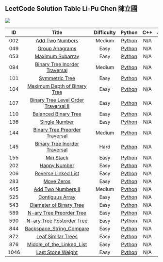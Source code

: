 ## LeetCode Solution Table   Li-Pu Chen 陳立圃

[![](https://img.shields.io/badge/language-Python-red.svg)]()


| ID | Title | Difficulty | Python | C++ | Java | Tag
|:---:|:---:|:---:|:---:|:---:|:---:|:---:|
|002|[Add Two Numbers](https://leetcode.com/problems/add-two-numbers/)|Medium|[Python](https://github.com/sebaschen/leetcode/blob/master/002_Add_Two_Numbers.py)|N/A|N/A|List|
|049|[Group Anagrams](https://https://leetcode.com/problems/group-anagrams/)|Easy|[Python](https://github.com/sebaschen/leetcode/blob/master/049-Group_Anagrams.py)|N/A|N/A|
|053|[Maximum Subarray](https://leetcode.com/problems/maximum-subarray/)|Easy|[Python](https://github.com/sebaschen/leetcode/blob/master/002_Add_Two_Numbers.py )|N/A|N/A|
|094|[Binary Tree Inorder Traversal](https://leetcode.com/problems/binary-tree-inorder-traversal/)|Medium|[Python](https://github.com/sebaschen/leetcode/blob/master/094_Binary_Tree_Inorder_Traversal.py)|N/A|N/A|
|101|[Symmetric Tree](https://leetcode.com/problems/symmetric-tree/)|Easy|[Python](https://github.com/sebaschen/leetcode/blob/master/101_Symmetric_Tree.py)|N/A|N/A|Tree|
|104|[Maximum Depth of Binary Tree](https://leetcode.com/problems/maximum-depth-of-binary-tree/)|Easy|[Python](https://github.com/sebaschen/leetcode/blob/master/104_Maximum_Depth_of_Binary_Tree.py)|N/A|N/A|Tree|
|107|[Binary Tree Level Order Traversal II](https://leetcode.com/problems/binary-tree-level-order-traversal-ii/)|Easy|[Python](https://github.com/sebaschen/leetcode/blob/master/104_Maximum_Depth_of_Binary_Tree.py)|N/A|N/A|Tree|
|110|[Balanced Binary Tree](https://leetcode.com/problems/balanced-binary-tree/) |Easy|[Python](https://github.com/sebaschen/leetcode/blob/master/110-Balanced_Binary_Tree.py)|N/A|N/A|Tree|
|136|[Single Number](https://leetcode.com/problems/single-number/) |Easy|[Python](https://github.com/sebaschen/leetcode/blob/master/136_single_number.py)|N/A|N/A|
|144|[Binary Tree Preorder Traversal](https://leetcode.com/problems/binary-tree-preorder-traversal/)|Medium|[Python](https://github.com/sebaschen/leetcode/blob/master/144_Binary_Tree_Preorder_Traversal.py)|N/A|N/A|Tree|
|145|[Binary Tree Inorder Traversal](https://leetcode.com/problems/binary-tree-postorder-traversal/)|Hard|[Python](https://github.com/sebaschen/leetcode/blob/master/145_Binary_Tree_Postorder_Traversal.py)|N/A|N/A|Tree|
|155|[Min Stack](https://leetcode.com/problems/min-stack/submissions/) |Easy|[Python](https://github.com/sebaschen/leetcode/blob/master/155_Min_Stack.py)|N/A|N/A|
|202|[Happy Number](https://leetcode.com/problems/happy-number/) |Easy|[Python](https://github.com/sebaschen/leetcode/blob/master/202_happy_number.py)|N/A|N/A|
|206|[Reverse Linked List](https://leetcode.com/problems/reverse-linked-list/) |Easy|[Python](https://github.com/sebaschen/leetcode/blob/master/206_reverse_linkedlist.py)|N/A|N/A|
|283|[Move Zeros](https://leetcode.com/problems/move-zeroes/) |Easy|[Python](https://github.com/sebaschen/leetcode/blob/master/283-Move-Zeros.py)|N/A|N/A|
|445|[Add Two Numbers II](https://leetcode.com/problems/add-two-numbers-ii/)|Medium|[Python](https://github.com/sebaschen/leetcode/blob/master/445_Add_Two_Numbers_II.py)|N/A|N/A|List|
|525|[Contiguus Array](https://leetcode.com/problems/contiguous-array/)|Easy|[Python](https://github.com/sebaschen/leetcode/blob/master/525_contiguous_array.py)|N/A|N/A|
|543|[Diameter of Binary Tree](https://leetcode.com/problems/diameter-of-binary-tree/) |Easy|[Python](https://github.com/sebaschen/leetcode/blob/master/543_Diameter_of_Binary_Tree.py)|N/A|N/A|Tree|
|589|[N-ary Tree Preorder Tree](https://leetcode.com/problems/n-ary-tree-preorder-traversal/) |Easy|[Python](https://github.com/sebaschen/leetcode/blob/master/589_N-ary_Tree_Preorder_Traversal.py )|N/A|N/A|Tree|
|590|[N-ary Tree Postorder Tree](https://leetcode.com/problems/n-ary-tree-preorder-traversal/) |Easy|[Python](https://github.com/sebaschen/leetcode/blob/master/589_N-ary_Tree_Preorder_Traversal.py )|N/A|N/A|Tree|
|844|[Backspace_String_Compare](https://leetcode.com/problems/backspace-string-compare/) |Easy|[Python](https://github.com/sebaschen/leetcode/blob/master/844-Backspace_String_Compare.py)|N/A|N/A|
|872|[Leaf Similar Trees](https://leetcode.com/problems/leaf-similar-trees/) |Easy|[Python](https://github.com/sebaschen/leetcode/blob/master/872_Leaf-Similar_Trees.py)|N/A|N/A|Tree|
|876|[Middle_of_the_Linked_List](https://leetcode.com/problems/middle-of-the-linked-list/submissions/) |Easy|[Python](https://github.com/sebaschen/leetcode/blob/master/876-Middle_of_the_Linked_List.py)|N/A|N/A|
|1046|[Last Stone Weight](https://leetcode.com/problems/last-stone-weight) |Easy|[Python](https://github.com/sebaschen/leetcode/blob/master/1046_Last_Stone_Weight.py)|N/A|N/A|




